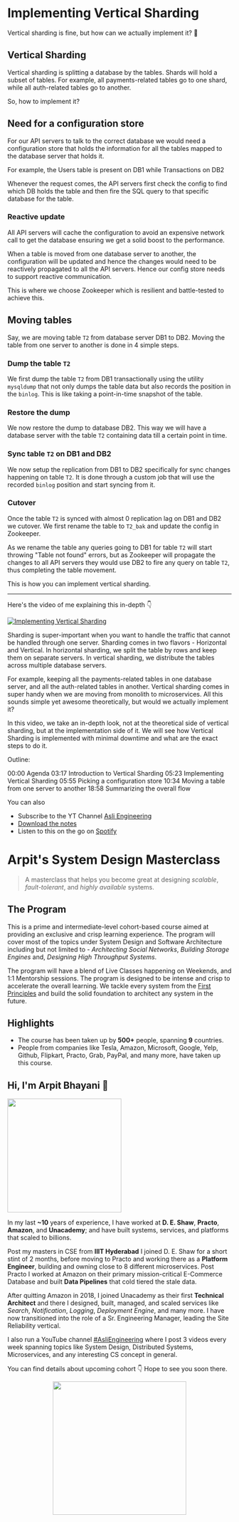 Implementing Vertical Sharding
===


Vertical sharding is fine, but how can we actually implement it? 🤔

## Vertical Sharding

Vertical sharding is splitting a database by the tables. Shards will hold a subset of tables. For example, all payments-related tables go to one shard, while all auth-related tables go to another.

So, how to implement it?

## Need for a configuration store

For our API servers to talk to the correct database we would need a configuration store that holds the information for all the tables mapped to the database server that holds it.

For example, the Users table is present on DB1 while Transactions on DB2

Whenever the request comes, the API servers first check the config to find which DB holds the table and then fire the SQL query to that specific database for the table.

### Reactive update

All API servers will cache the configuration to avoid an expensive network call to get the database ensuring we get a solid boost to the performance.

When a table is moved from one database server to another, the configuration will be updated and hence the changes would need to be reactively propagated to all the API servers. Hence our config store needs to support reactive communication.

This is where we choose Zookeeper which is resilient and battle-tested to achieve this.

## Moving tables

Say, we are moving table `T2` from database server DB1 to DB2. Moving the table from one server to another is done in 4 simple steps.

### Dump the table `T2`

We first dump the table `T2` from DB1 transactionally using the utility `mysqldump` that not only dumps the table data but also records the position in the `binlog`. This is like taking a point-in-time snapshot of the table.

### Restore the dump

We now restore the dump to database DB2. This way we will have a database server with the table `T2` containing data till a certain point in time.

### Sync table `T2` on DB1 and DB2

We now setup the replication from DB1 to DB2 specifically for sync changes happening on table `T2`. It is done through a custom job that will use the recorded `binlog` position and start syncing from it.

### Cutover

Once the table `T2` is synced with almost 0 replication lag on DB1 and DB2 we cutover. We first rename the table to `T2_bak` and update the config in Zookeeper.

As we rename the table any queries going to DB1 for table `T2` will start throwing "Table not found" errors, but as Zookeeper will propagate the changes to all API servers they would use DB2 to fire any query on table `T2`, thus completing the table movement.

This is how you can implement vertical sharding.
<hr />


<p>Here's the video of me explaining this in-depth 👇‍</p>

[![Implementing Vertical Sharding](https://i.ytimg.com/vi/9iAJjtvBwyI/mqdefault.jpg)](https://www.youtube.com/watch?v=9iAJjtvBwyI)

Sharding is super-important when you want to handle the traffic that cannot be handled through one server. Sharding comes in two flavors - Horizontal and Vertical. In horizontal sharding, we split the table by rows and keep them on separate servers. In vertical sharding, we distribute the tables across multiple database servers.

For example, keeping all the payments-related tables in one database server, and all the auth-related tables in another. Vertical sharding comes in super handy when we are moving from monolith to microservices. All this sounds simple yet awesome theoretically, but would we actually implement it?

In this video, we take an in-depth look, not at the theoretical side of vertical sharding, but at the implementation side of it. We will see how Vertical Sharding is implemented with minimal downtime and what are the exact steps to do it.

Outline:

00:00 Agenda
03:17 Introduction to Vertical Sharding
05:23 Implementing Vertical Sharding
05:55 Picking a configuration store
10:34 Moving a table from one server to another
18:58 Summarizing the overall flow

You can also
 - Subscribe to the YT Channel [Asli Engineering](https://youtube.com/c/ArpitBhayani)
 - [Download the notes](https://drive.google.com/file/d/1AxijzqfIksP_QOKc9eKhuXba7apUugCT/view?usp=sharing)
 - Listen to this on the go on [Spotify](https://open.spotify.com/show/7qMoamm2iZQrsPVm6IQLoD)

# Arpit's System Design Masterclass

> A masterclass that helps you become great at designing _scalable_, _fault-tolerant_, and _highly available_ systems.

## The Program

This is a prime and intermediate-level cohort-based course aimed at providing an exclusive and crisp learning experience. The program will cover most of the topics under System Design and Software Architecture including but not limited to - _Architecting Social Networks_, _Building Storage Engines_ and, _Designing High Throughput Systems_.

The program will have a blend of Live Classes happening on Weekends, and 1:1 Mentorship sessions. The program is designed to be intense and crisp to accelerate the overall learning. We tackle every system from the [First Principles](https://en.wikipedia.org/wiki/First_principle) and build the solid foundation to architect any system in the future.


## Highlights

 - The course has been taken up by __500+__ people, spanning __9__ countries.
 - People from companies like Tesla, Amazon, Microsoft, Google, Yelp, Github, Flipkart, Practo, Grab, PayPal, and many more, have taken up this course.


## Hi, I'm Arpit Bhayani 👋

<img width="256px" src="https://arpitbhayani.me/static/img/arpit.jpg" />

In my last **~10** years of experience, I have worked at **D. E. Shaw**, **Practo**, **Amazon**, and **Unacademy**; and have built systems, services, and platforms that scaled to billions.

Post my masters in CSE from **IIIT Hyderabad** I joined D. E. Shaw for a short stint of 2 months, before moving to Practo and working there as a **Platform Engineer**, building and owning close to 8 different microservices. Post Practo I worked at Amazon on their primary mission-critical E-Commerce Database and built **Data Pipelines** that cold tiered the stale data.

After quitting Amazon in 2018, I joined Unacademy as their first **Technical Architect** and there I designed, built, managed, and scaled services like _Search_, _Notification_, _Logging_, _Deployment Engine_, and many more. I have now transitioned into the role of a Sr. Engineering Manager, leading the Site Reliability vertical.

I also run a YouTube channel [#AsliEngineering](https://www.youtube.com/c/ArpitBhayani) where I post 3 videos every week spanning topics like System Design, Distributed Systems, Microservices, and any interesting CS concept in general.

You can find details about upcoming cohort 👇‍ Hope to see you soon there.

<center>
<a target="_blank" href="https://arpitbhayani.me/masterclass">
<img src="https://user-images.githubusercontent.com/4745789/137859181-d4499cf4-ce65-4466-8b88-a078ece0f081.PNG" width="300px" />
</a>
</center>